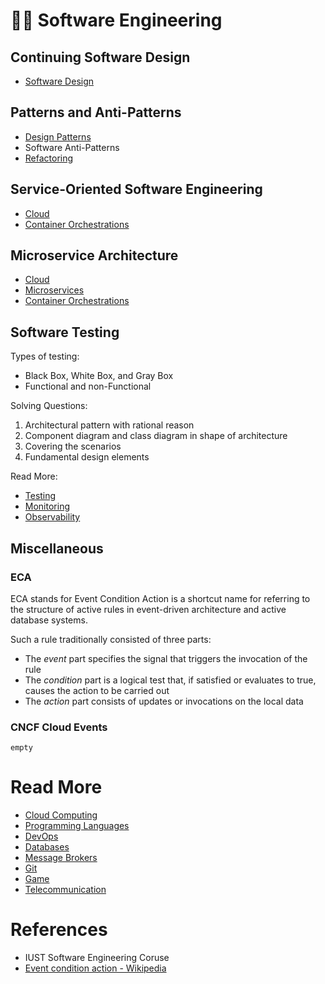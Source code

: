 # 👨‍💻 Software Engineering

## Continuing Software Design

- [Software Design](Software%20Engineering/Software%20Design.md)

## Patterns and Anti-Patterns

- [Design Patterns](Software%20Engineering/Design%20Patterns.md)
- Software Anti-Patterns
- [Refactoring](Refactoring.md)

## Service-Oriented Software Engineering

- [Cloud](Cloud.md)
- [Container Orchestrations](Container%20Orchestrations.md)

## Microservice Architecture

- [Cloud](Cloud.md)
- [Microservices](Microservices.md)
- [Container Orchestrations](Container%20Orchestrations.md)

## Software Testing

Types of testing:

- Black Box, White Box, and Gray Box
- Functional and non-Functional

Solving Questions:

1. Architectural pattern with rational reason
2. Component diagram and class diagram in shape of architecture
3. Covering the scenarios
4. Fundamental design elements

Read More:

- [Testing](Testing.md)
- [Monitoring](Monitoring.md)
- [Observability](Observability.md)

## Miscellaneous

### ECA

ECA stands for Event Condition Action is a shortcut name for referring to the structure of active rules in event-driven
architecture and active database systems.

Such a rule traditionally consisted of three parts:

- The *event* part specifies the signal that triggers the invocation of the rule
- The *condition* part is a logical test that, if satisfied or evaluates to true, causes the action to be carried out
- The *action* part consists of updates or invocations on the local data

### CNCF Cloud Events

`empty`

# Read More

- [Cloud Computing](Cloud%20Computing.md)
- [Programming Languages](Programming%20Languages.md)
- [DevOps](DevOps.md)
- [Databases](Databases.md)
- [Message Brokers](Message-Brokers.md)
- [Git](Git.md)
- [Game](Game.md)
- [Telecommunication](Telecommunication.md)

# References

- IUST Software Engineering Coruse
- [Event condition action - Wikipedia](https://en.wikipedia.org/wiki/Event_condition_action)
